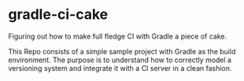 # gradle-ci-cake
Figuring out how to make full fledge CI with Gradle a piece of cake.

This Repo consists of a simple sample project with Gradle as the build environment. The purpose is to understand how to correctly model a versioning system and integrate it with a CI server in a clean fashion.
